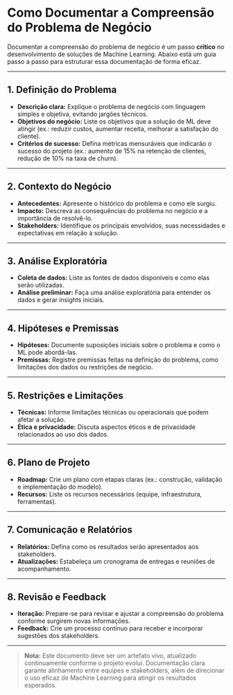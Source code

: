 # Como Documentar a Compreensão do Problema de Negócio

Documentar a compreensão do problema de negócio é um passo **crítico** no desenvolvimento de soluções de Machine Learning. Abaixo está um guia passo a passo para estruturar essa documentação de forma eficaz.

---

## 1. Definição do Problema

- **Descrição clara:** Explique o problema de negócio com linguagem simples e objetiva, evitando jargões técnicos.
- **Objetivos do negócio:** Liste os objetivos que a solução de ML deve atingir (ex.: reduzir custos, aumentar receita, melhorar a satisfação do cliente).
- **Critérios de sucesso:** Defina métricas mensuráveis que indicarão o sucesso do projeto (ex.: aumento de 15% na retenção de clientes, redução de 10% na taxa de churn).

---

## 2. Contexto do Negócio

- **Antecedentes:** Apresente o histórico do problema e como ele surgiu.
- **Impacto:** Descreva as consequências do problema no negócio e a importância de resolvê-lo.
- **Stakeholders:** Identifique os principais envolvidos, suas necessidades e expectativas em relação à solução.

---

## 3. Análise Exploratória

- **Coleta de dados:** Liste as fontes de dados disponíveis e como elas serão utilizadas.
- **Análise preliminar:** Faça uma análise exploratória para entender os dados e gerar insights iniciais.

---

## 4. Hipóteses e Premissas

- **Hipóteses:** Documente suposições iniciais sobre o problema e como o ML pode abordá-las.
- **Premissas:** Registre premissas feitas na definição do problema, como limitações dos dados ou restrições de negócio.

---

## 5. Restrições e Limitações

- **Técnicas:** Informe limitações técnicas ou operacionais que podem afetar a solução.
- **Ética e privacidade:** Discuta aspectos éticos e de privacidade relacionados ao uso dos dados.

---

## 6. Plano de Projeto

- **Roadmap:** Crie um plano com etapas claras (ex.: construção, validação e implementação do modelo).
- **Recursos:** Liste os recursos necessários (equipe, infraestrutura, ferramentas).

---

## 7. Comunicação e Relatórios

- **Relatórios:** Defina como os resultados serão apresentados aos stakeholders.
- **Atualizações:** Estabeleça um cronograma de entregas e reuniões de acompanhamento.

---

## 8. Revisão e Feedback

- **Iteração:** Prepare-se para revisar e ajustar a compreensão do problema conforme surgirem novas informações.
- **Feedback:** Crie um processo contínuo para receber e incorporar sugestões dos stakeholders.

---

> **Nota:** Este documento deve ser um artefato vivo, atualizado continuamente conforme o projeto evolui. Documentação clara garante alinhamento entre equipes e stakeholders, além de direcionar o uso eficaz de Machine Learning para atingir os resultados esperados.

